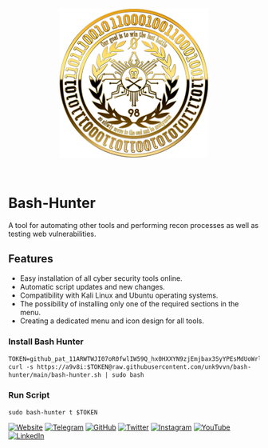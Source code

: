<div align=center markdown="1">

![Unk9-Logo](https://raw.githubusercontent.com/unk9vvn/unk9vvn.github.io/main/logo.png)

</div>
<br>
</div>

# Bash-Hunter
A tool for automating other tools and performing recon processes as well as testing web vulnerabilities.
## Features
- Easy installation of all cyber security tools online.
- Automatic script updates and new changes.
- Compatibility with Kali Linux and Ubuntu operating systems.
- The possibility of installing only one of the required sections in the menu.
- Creating a dedicated menu and icon design for all tools.

### Install Bash Hunter
```
TOKEN=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
curl -s https://a9v8i:$TOKEN@raw.githubusercontent.com/unk9vvn/bash-hunter/main/bash-hunter.sh | sudo bash
```
### Run Script
```
sudo bash-hunter t $TOKEN
```

[![Website](https://img.shields.io/badge/Website-000000?style=flat&logo=google-chrome&logoColor=white)](https://unk9vvn.com)
[![Telegram](https://img.shields.io/badge/Telegram-2CA5E0?style=flat&logo=telegram&logoColor=white)](https://t.me/unk9vvn)
[![GitHub](https://img.shields.io/badge/GitHub-181717?style=flat&logo=github&logoColor=white)](https://github.com/unk9vvn)
[![Twitter](https://img.shields.io/badge/Twitter-1DA1F2?style=flat&logo=twitter&logoColor=white)](https://twitter.com/unk9vvn)
[![Instagram](https://img.shields.io/badge/Instagram-E4405F?style=flat&logo=instagram&logoColor=white)](https://instagram.com/unk9vvnx)
[![YouTube](https://img.shields.io/badge/YouTube-FF0000?style=flat&logo=youtube&logoColor=white)](https://youtube.com/c/unk9vvnx)
[![LinkedIn](https://img.shields.io/badge/LinkedIn-0A66C2?style=flat&logo=linkedin&logoColor=white)](https://linkedin.com/company/unk9vvn)
